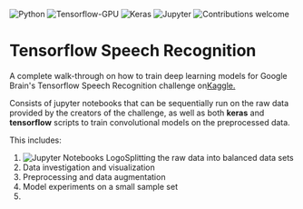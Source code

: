 ![Python](https://img.shields.io/badge/python-v3.6.3-blue.svg)
![Tensorflow-GPU](https://img.shields.io/badge/tensorflow-v1.7.0-blue.svg)
![Keras](https://img.shields.io/badge/keras-v2.1.5-blue.svg)
![Jupyter](https://img.shields.io/badge/jupyter-v1.0.0-blue.svg)
![Contributions welcome](https://img.shields.io/badge/contributions-welcome-orange.svg)

# Tensorflow Speech Recognition
A complete walk-through on how to train deep learning models for Google Brain's 
Tensorflow Speech Recognition challenge on[Kaggle.](https://www.kaggle.com/c/tensorflow-speech-recognition-challenge "Kaggle & Google Brain's Speech Recognition Challenge site")

Consists of jupyter notebooks that can be sequentially run on the raw data 
provided by the creators of the challenge, as well as both **keras** and 
**tensorflow** scripts to train convolutional models on the preprocessed data.

This includes:
1) ![Jupyter Notebooks Logo](https://ibb.co/jVrr8Yw "Jupyter Notebook Logo")Splitting the raw data into balanced data sets
2) Data investigation and visualization
3) Preprocessing and data augmentation
4) Model experiments on a small sample set
5) 